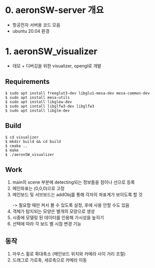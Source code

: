 # 0. aeronSW-server 개요
 - 항공전자 서버용 코드 모음
 - ubuntu 20.04 환경

# 1. aeronSW_visualizer
 - 데모 + 디버깅을 위한 visualizer, opengl로 개발

## Requirements

```
$ sudo apt install freeglut3-dev libglu1-mesa-dev mesa-common-dev
$ sudo apt install mesa-utils
$ sudo apt install libglew-dev
$ sudo apt isntall libglfw3-dev libglfw3
$ sudo apt install libglm-dev
```

## Build

```
$ cd visualizer
$ mkdir build && cd build
$ cmake ..
$ make
$ ./aeronSW_visualizer
```

## Work

1. main의  scene 부분에 detecting되는 정보들을 점이나 선으로 등록
2. 메인좌표는 (0,0,0)으로 고정
3. 메인보드 및 서브보드는 addObj를 통해 각자의 좌표계가 보이도록 할 것 </p>
   -> 필요할 때만 켜서 볼 수 있도록 설정, 후에 사용 안할 수도 있음
4. 객체가 탐지되는 모양은 별개의 모양으로 생성
5. 시중에 모델링 된 데이터를 인용해 가시성을 높히기
6. 선택에 따라 각 보드 별 시점 변경 기능

## 동작
1. 마우스 휠로 확대축소 (메인보드 위치와 카메라 사이 거리 조절)
2. 드래그로 가로축, 세로축으로 카메라 이동